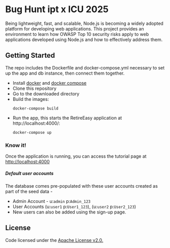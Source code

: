 # Bug Hunt ipt x ICU 2025

Being lightweight, fast, and scalable, Node.js is becoming a widely adopted platform for developing web applications. This project provides an environment to learn how OWASP Top 10 security risks apply to web applications developed using Node.js and how to effectively address them.

## Getting Started
The repo includes the Dockerfile and docker-compose.yml necessary to set up the app and db instance, then connect them together.

- Install [docker](https://docs.docker.com/installation/) and [docker compose](https://docs.docker.com/compose/install/)
- Clone this repository
- Go to the downloaded directory
- Build the images:
   ```
   docker-compose build
   ```
- Run the app, this starts the RetireEasy application at http://localhost:4000/:
   ```
   docker-compose up
   ```
### Know it!

Once the application is running, you can access the tutorial page at [http://localhost:4000](http://localhost:4000)

##### Default user accounts

The database comes pre-populated with these user accounts created as part of the seed data -
* Admin Account - u:`admin` p:`Admin_123`
* User Accounts (u:`user1` p:`User1_123`), (u:`user2` p:`User2_123`)
* New users can also be added using the sign-up page.


## License

Code licensed under the [Apache License v2.0.](http://www.apache.org/licenses/LICENSE-2.0)
